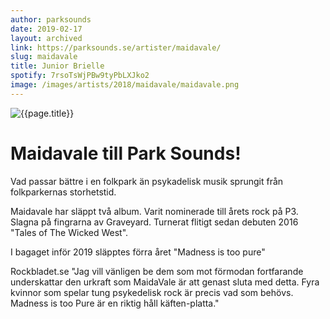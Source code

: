 ```yaml
---
author: parksounds
date: 2019-02-17
layout: archived
link: https://parksounds.se/artister/maidavale/
slug: maidavale
title: Junior Brielle
spotify: 7rsoTsWjPBw9tyPbLXJko2
image: /images/artists/2018/maidavale/maidavale.png
---
```


![{{page.title}}]({{page.image}})

# Maidavale till Park Sounds!

Vad passar bättre i en folkpark än psykadelisk musik sprungit från folkparkernas storhetstid. 

Maidavale har släppt två album. Varit nominerade till årets rock på P3. Slagna på fingrarna av Graveyard. Turnerat flitigt sedan debuten 2016 "Tales of The Wicked West".

I bagaget inför 2019 släpptes förra året "Madness is too pure"

Rockbladet.se
"Jag vill vänligen be dem som mot förmodan fortfarande underskattar den urkraft som MaidaVale är att genast sluta med detta. Fyra kvinnor som spelar tung psykedelisk rock är precis vad som behövs. Madness is too Pure är en riktig håll käften-platta."
